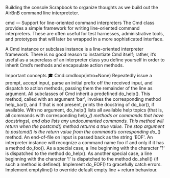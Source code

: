 Building the console
Scrapbook to organize thoughts as we build out the AirBnB command line interpreteter.

cmd — Support for line-oriented command interpreters
The Cmd class provides a simple framework for writing line-oriented command interpreters. These are often useful for test harnesses, administrative tools, and prototypes that will later be wrapped in a more sophisticated interface.

A Cmd instance or subclass instance is a line-oriented interpreter framework. There is no good reason to instantiate Cmd itself; rather, it’s useful as a superclass of an interpreter class you define yourself in order to inherit Cmd’s methods and encapsulate action methods.

Important concepts 🎓
Cmd.cmdloop(intro=None)
Repeatedly issue a prompt, accept input, parse an initial prefix off the received input, and dispatch to action methods, passing them the remainder of the line as argument.
All subclasses of Cmd inherit a predefined do_help(). This method, called with an argument 'bar', invokes the corresponding method help_bar(), and if that is not present, prints the docstring of do_bar(), if available. With no argument, do_help() lists all available help topics (that is, all commands with corresponding help_*() methods or commands that have docstrings), and also lists any undocumented commands.
This method will return when the postcmd() method returns a true value. The stop argument to postcmd() is the return value from the command’s corresponding do_*() method.
An end-of-file on input is passed back as the string 'EOF'.
An interpreter instance will recognize a command name foo if and only if it has a method do_foo(). As a special case, a line beginning with the character '?' is dispatched to the method do_help(). As another special case, a line beginning with the character '!' is dispatched to the method do_shell() (if such a method is defined).
Implement do_EOF() to gracefully catch errors.
Implement emptyline() to override default empty line + return behaviour.
